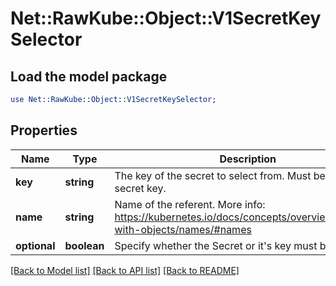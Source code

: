 # Net::RawKube::Object::V1SecretKeySelector

## Load the model package
```perl
use Net::RawKube::Object::V1SecretKeySelector;
```

## Properties
Name | Type | Description | Notes
------------ | ------------- | ------------- | -------------
**key** | **string** | The key of the secret to select from.  Must be a valid secret key. | 
**name** | **string** | Name of the referent. More info: https://kubernetes.io/docs/concepts/overview/working-with-objects/names/#names | [optional] 
**optional** | **boolean** | Specify whether the Secret or it&#39;s key must be defined | [optional] 

[[Back to Model list]](../README.md#documentation-for-models) [[Back to API list]](../README.md#documentation-for-api-endpoints) [[Back to README]](../README.md)


